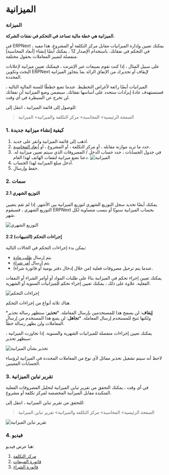 # الميزانية

### الميزانة

**الميزانية هي خطة مالية تساعد في التحكم في نفقات الشركة.**

في ERPNext ، يمكنك تعيين وإدارة الميزانيات مقابل مركز التكلفة أو المشروع. هذا مفيد في التحكم في نفقاتك. باستخدام الإصدار 12 ، يمكنك أيضًا إنشاء \[أبعاد المحاسبة] منفصلة لتمييز المعاملات بحقول مختلفة.

على سبيل المثال ، إذا كنت تقوم بمبيعات عبر الإنترنت ، فيمكنك تعيين ميزانية لإعلانات البحث وتكوين ERPNext لإيقاف أو تحذيرك من الإنفاق الزائد بما يتجاوز الميزانية المحددة.

الميزانيات أيضًا رائعة لأغراض التخطيط. عندما تضع خططًا للسنة المالية التالية ، فستستهدف عادةً إيرادات ستحدد على أساسها نفقاتك. سيضمن وضع الميزانية أن نفقاتك لن تخرج عن السيطرة في أي وقت.

للوصول إلى قائمة الميزانية ، انتقل إلى:

> الصفحة الرئيسية> المحاسبة> مركز التكلفة والميزانية> الميزانية

### 1. كيفية إنشاء ميزانية جديدة

1. اذهب إلى قائمة الميزانية وانقر على جديد.
2. حدد ما تريد موازنة مقابله ، أو مركز التكلفة ، أو المشروع ، أو [أبعاد المحاسبة](https://docs.erpnext.com/docs/v13/user/manual/en/accounts/accounting-dimensions).
3. في جدول الحسابات ، حدد حساب الدخل / المصروفات الذي سيتم تعيين ميزانية له. دعنا نضع ميزانية لنفقات الهاتف لهذا العام. ![الميزانية](https://docs.erpnext.com/files/budget.png)
4. أدخل مبلغ الميزانية لهذا الحساب.
5. حفظ وإرسال.

### 2. سمات

#### 2.1 التوزيع الشهري

يمكنك أيضًا تحديد سجل التوزيع الشهري لتوزيع الميزانية بين الأشهر. إذا لم تقم بتعيين التوزيع الشهري ، فسيقوم ERPNext بحساب الميزانية سنويًا أو بنسب متساوية لكل شهر.

![التوزيع الشهري](https://docs.erpnext.com/files/monthly-budget-distribution.png)

#### 2.2 إجراءات التحكم (التنبيهات)

يمكن بدء إجراءات التحكم في الحالات التالية:

* يتم إرسال [طلب مادة](https://docs.erpnext.com/docs/v13/user/manual/en/stock/material-request)
* يتم إرسال [أمر شراء](https://docs.erpnext.com/docs/v13/user/manual/en/buying/purchase-order)
* عندما يتم ترحيل مصروفات فعلية (من خلال إدخال دفتر يومية أو فاتورة شراء).

يمكنك تعيين إجراء تحكم في الميزانية بناءً على طلبات المواد أو أوامر الشراء أو النفقات الفعلية. علاوة على ذلك ، يمكنك تعيين إجراء تحكم للميزانيات السنوية أو الشهرية.

![إجراءات التحكم](https://docs.erpnext.com/files/control-actions.png)

هناك ثلاثة أنواع من إجراءات التحكم.

\***إيقاف**: لن يسمح هذا للمستخدمين بإرسال المعاملة. \***تحذير**: ستظهر رسالة تحذير ولكنها تتيح للمستخدم إرسال المعاملة. \***تجاهل**: لن يمنع هذا المستخدم من إرسال المعاملات ولن يظهر رسالة خطأ.

يمكنك تعيين إجراءات منفصلة للميزانيات الشهرية والسنوية. إذا تجاوزت الميزانية ، سيظهر تحذير:

![تحذير بشأن الميزانية](https://docs.erpnext.com/files/budget-warning.png)

لاحظ أنه سيتم تشغيل تحذير مماثل لأي نوع من المعاملات المحددة في الميزانية لرؤساء الحسابات المعينين.

### 3. تقرير تباين الميزانية

في أي وقت ، يمكنك التحقق من تقرير تباين الميزانية لتحليل المصروفات الفعلية المتكبدة مقابل الميزانية المخصصة لمركز تكلفة أو مشروع.

للتحقق من تقرير تباين الميزانية ، انتقل إلى:

> الصفحة الرئيسية> المحاسبة> مركز التكلفة والميزانية> تقرير تباين الميزانية

![تقرير تباين الميزانية](https://docs.erpnext.com/files/budget-variance-report.png)

### 4. فيديو

هنا عرض فيديو:

1. [مركز التكلفة](https://docs.erpnext.com/docs/v13/user/manual/en/accounts/cost-center)
2. [فاتورة المبيعات](https://docs.erpnext.com/docs/v13/user/manual/en/accounts/sales-invoice)
3. [فاتورة الشراء](https://docs.erpnext.com/docs/v13/user/manual/en/accounts/purchase-invoice)
